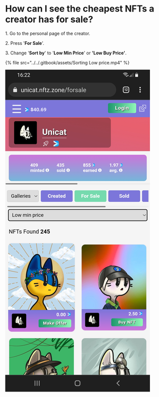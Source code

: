 # How can I see the cheapest NFTs a creator has for sale?

1\. Go to the personal page of the creator.

2\. Press '**For Sale**'.

3\. Change '**Sort by**' to '**Low Min Price**' or **'Low Buy Price'**.

{% file src="../../.gitbook/assets/Sorting Low price.mp4" %}

![](<../../.gitbook/assets/Picture Low min Price.jpg>)
